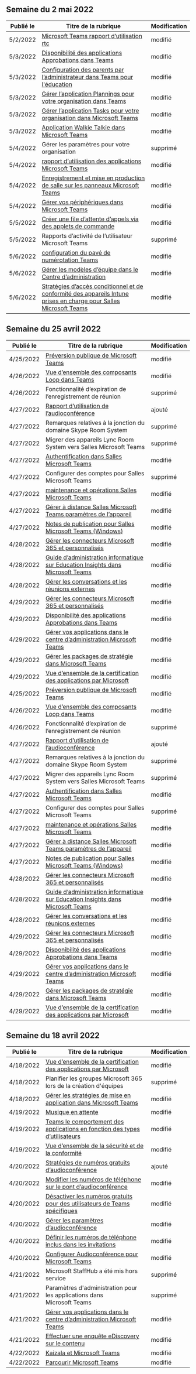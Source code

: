 <!-- This file is generated automatically each week. Changes made to this file will be overwritten.-->




## <a name="week-of-may-02-2022"></a>Semaine du 2 mai 2022


| Publié le |Titre de la rubrique | Modification |
|------|------------|--------|
| 5/2/2022 | [Microsoft Teams rapport d’utilisation rtc](/MicrosoftTeams/teams-analytics-and-reports/pstn-usage-report) | modifié |
| 5/3/2022 | [Disponibilité des applications Approbations dans Teams](/MicrosoftTeams/approval-admin) | modifié |
| 5/3/2022 | [Configuration des parents par l’administrateur dans Teams pour l'éducation](/MicrosoftTeams/edu-parents-app) | modifié |
| 5/3/2022 | [Gérer l’application Plannings pour votre organisation dans Teams](/MicrosoftTeams/expand-teams-across-your-org/shifts/manage-the-shifts-app-for-your-organization-in-teams) | modifié |
| 5/3/2022 | [Gérer l’application Tasks pour votre organisation dans Microsoft Teams](/MicrosoftTeams/manage-tasks-app) | modifié |
| 5/3/2022 | [Application Walkie Talkie dans Microsoft Teams](/MicrosoftTeams/walkie-talkie) | modifié |
| 5/4/2022 | Gérer les paramètres pour votre organisation | supprimé |
| 5/4/2022 | [rapport d’utilisation des applications Microsoft Teams](/MicrosoftTeams/teams-analytics-and-reports/app-usage-report) | modifié |
| 5/4/2022 | [Enregistrement et mise en production de salle sur les panneaux Microsoft Teams](/MicrosoftTeams/devices/check-in-and-room-release) | modifié |
| 5/4/2022 | [Gérer vos périphériques dans Microsoft Teams](/MicrosoftTeams/devices/device-management) | modifié |
| 5/5/2022 | [Créer une file d’attente d’appels via des applets de commande](/MicrosoftTeams/create-a-phone-system-call-queue-via-cmdlets) | modifié |
| 5/5/2022 | Rapports d’activité de l’utilisateur Microsoft Teams | supprimé |
| 5/6/2022 | [configuration du pavé de numérotation Teams](/MicrosoftTeams/dial-pad-configuration) | modifié |
| 5/6/2022 | [Gérer les modèles d’équipe dans le Centre d’administration](/MicrosoftTeams/templates-policies) | modifié |
| 5/6/2022 | [Stratégies d’accès conditionnel et de conformité des appareils Intune prises en charge pour Salles Microsoft Teams](/MicrosoftTeams/rooms/supported-ca-and-compliance-policies) | modifié |


## <a name="week-of-april-25-2022"></a>Semaine du 25 avril 2022


| Publié le |Titre de la rubrique | Modification |
|------|------------|--------|
| 4/25/2022 | [Préversion publique de Microsoft Teams](/MicrosoftTeams/public-preview-doc-updates) | modifié |
| 4/26/2022 | [Vue d’ensemble des composants Loop dans Teams](/MicrosoftTeams/loop-components-in-teams) | modifié |
| 4/26/2022 | Fonctionnalité d’expiration de l’enregistrement de réunion | supprimé |
| 4/27/2022 | [Rapport d’utilisation de l’audioconférence](/MicrosoftTeams/audio-conferencing-dial-out-usage-report) | ajouté |
| 4/27/2022 | Remarques relatives à la jonction du domaine Skype Room System | supprimé |
| 4/27/2022 | Migrer des appareils Lync Room System vers Salles Microsoft Teams | supprimé |
| 4/27/2022 | [Authentification dans Salles Microsoft Teams](/MicrosoftTeams/rooms/rooms-authentication) | modifié |
| 4/27/2022 | Configurer des comptes pour Salles Microsoft Teams | supprimé |
| 4/27/2022 | [maintenance et opérations Salles Microsoft Teams](/MicrosoftTeams/rooms/rooms-operations) | modifié |
| 4/27/2022 | [Gérer à distance Salles Microsoft Teams paramètres de l’appareil](/MicrosoftTeams/rooms/xml-config-file) | modifié |
| 4/27/2022 | [Notes de publication pour Salles Microsoft Teams (Windows)](/MicrosoftTeams/rooms/rooms-release-note) | modifié |
| 4/28/2022 | [Gérer les connecteurs Microsoft 365 et personnalisés](/MicrosoftTeams/office-365-custom-connectors) | modifié |
| 4/28/2022 | [Guide d’administration informatique sur Education Insights dans Microsoft Teams](/MicrosoftTeams/class-insights) | modifié |
| 4/28/2022 | [Gérer les conversations et les réunions externes](/MicrosoftTeams/manage-external-access) | modifié |
| 4/29/2022 | [Gérer les connecteurs Microsoft 365 et personnalisés](/MicrosoftTeams/office-365-custom-connectors) | modifié |
| 4/29/2022 | [Disponibilité des applications Approbations dans Teams](/MicrosoftTeams/approval-admin) | modifié |
| 4/29/2022 | [Gérer vos applications dans le centre d’administration Microsoft Teams](/MicrosoftTeams/manage-apps) | modifié |
| 4/29/2022 | [Gérer les packages de stratégie dans Microsoft Teams](/MicrosoftTeams/manage-policy-packages) | modifié |
| 4/29/2022 | [Vue d’ensemble de la certification des applications par Microsoft](/MicrosoftTeams/overview-of-app-certification) | modifié |
| 4/25/2022 | [Préversion publique de Microsoft Teams](/MicrosoftTeams/public-preview-doc-updates) | modifié |
| 4/26/2022 | [Vue d’ensemble des composants Loop dans Teams](/MicrosoftTeams/loop-components-in-teams) | modifié |
| 4/26/2022 | Fonctionnalité d’expiration de l’enregistrement de réunion | supprimé |
| 4/27/2022 | [Rapport d’utilisation de l’audioconférence](/MicrosoftTeams/audio-conferencing-dial-out-usage-report) | ajouté |
| 4/27/2022 | Remarques relatives à la jonction du domaine Skype Room System | supprimé |
| 4/27/2022 | Migrer des appareils Lync Room System vers Salles Microsoft Teams | supprimé |
| 4/27/2022 | [Authentification dans Salles Microsoft Teams](/MicrosoftTeams/rooms/rooms-authentication) | modifié |
| 4/27/2022 | Configurer des comptes pour Salles Microsoft Teams | supprimé |
| 4/27/2022 | [maintenance et opérations Salles Microsoft Teams](/MicrosoftTeams/rooms/rooms-operations) | modifié |
| 4/27/2022 | [Gérer à distance Salles Microsoft Teams paramètres de l’appareil](/MicrosoftTeams/rooms/xml-config-file) | modifié |
| 4/27/2022 | [Notes de publication pour Salles Microsoft Teams (Windows)](/MicrosoftTeams/rooms/rooms-release-note) | modifié |
| 4/28/2022 | [Gérer les connecteurs Microsoft 365 et personnalisés](/MicrosoftTeams/office-365-custom-connectors) | modifié |
| 4/28/2022 | [Guide d’administration informatique sur Education Insights dans Microsoft Teams](/MicrosoftTeams/class-insights) | modifié |
| 4/28/2022 | [Gérer les conversations et les réunions externes](/MicrosoftTeams/manage-external-access) | modifié |
| 4/29/2022 | [Gérer les connecteurs Microsoft 365 et personnalisés](/MicrosoftTeams/office-365-custom-connectors) | modifié |
| 4/29/2022 | [Disponibilité des applications Approbations dans Teams](/MicrosoftTeams/approval-admin) | modifié |
| 4/29/2022 | [Gérer vos applications dans le centre d’administration Microsoft Teams](/MicrosoftTeams/manage-apps) | modifié |
| 4/29/2022 | [Gérer les packages de stratégie dans Microsoft Teams](/MicrosoftTeams/manage-policy-packages) | modifié |
| 4/29/2022 | [Vue d’ensemble de la certification des applications par Microsoft](/MicrosoftTeams/overview-of-app-certification) | modifié |


## <a name="week-of-april-18-2022"></a>Semaine du 18 avril 2022


| Publié le |Titre de la rubrique | Modification |
|------|------------|--------|
| 4/18/2022 | [Vue d’ensemble de la certification des applications par Microsoft](/MicrosoftTeams/overview-of-app-certification) | modifié |
| 4/18/2022 | Planifier les groupes Microsoft 365 lors de la création d'équipes | supprimé |
| 4/18/2022 | [Gérer les stratégies de mise en application dans Microsoft Teams](/MicrosoftTeams/teams-app-setup-policies) | modifié |
| 4/19/2022 | [Musique en attente](/MicrosoftTeams/music-on-hold) | modifié |
| 4/19/2022 | [Teams le comportement des applications en fonction des types d’utilisateurs](/MicrosoftTeams/non-standard-users) | modifié |
| 4/19/2022 | [Vue d’ensemble de la sécurité et de la conformité](/MicrosoftTeams/security-compliance-overview) | modifié |
| 4/20/2022 | [Stratégies de numéros gratuits d’audioconférence](/MicrosoftTeams/audio-conferencing-toll-free-numbers-policy) | ajouté |
| 4/20/2022 | [Modifier les numéros de téléphone sur le pont d’audioconférence](/MicrosoftTeams/change-the-phone-numbers-on-your-audio-conferencing-bridge) | modifié |
| 4/20/2022 | [Désactiver les numéros gratuits pour des utilisateurs de Teams spécifiques](/MicrosoftTeams/disabling-toll-free-numbers-for-specific-teams-users) | modifié |
| 4/20/2022 | [Gérer les paramètres d’audioconférence](/MicrosoftTeams/manage-the-audio-conferencing-settings-for-my-organization-in-teams) | modifié |
| 4/20/2022 | [Définir les numéros de téléphone inclus dans les invitations](/MicrosoftTeams/set-the-phone-numbers-included-on-invites-in-teams) | modifié |
| 4/20/2022 | [Configurer Audioconférence pour Microsoft Teams](/MicrosoftTeams/set-up-audio-conferencing-in-teams) | modifié |
| 4/21/2022 | Microsoft StaffHub a été mis hors service | supprimé |
| 4/21/2022 | Paramètres d'administration pour les applications dans Microsoft Teams | supprimé |
| 4/21/2022 | [Gérer vos applications dans le centre d’administration Microsoft Teams](/MicrosoftTeams/manage-apps) | modifié |
| 4/21/2022 | [Effectuer une enquête eDiscovery sur le contenu](/MicrosoftTeams/ediscovery-investigation) | modifié |
| 4/22/2022 | [Kaizala et Microsoft Teams](/MicrosoftTeams/get-started-kaizala-teams) | modifié |
| 4/22/2022 | [Parcourir Microsoft Teams](/MicrosoftTeams/navigate-teams) | modifié |
